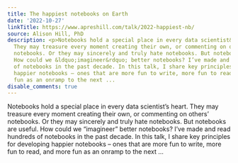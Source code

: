 ```yaml
---
title: The happiest notebooks on Earth
date: '2022-10-27'
linkTitle: https://www.apreshill.com/talk/2022-happiest-nb/
source: Alison Hill, PhD
description: <p>Notebooks hold a special place in every data scientist&rsquo;s heart.
  They may treasure every moment creating their own, or commenting on others&rsquo;
  notebooks. Or they may sincerely and truly hate notebooks. But notebooks are useful.
  How could we &ldquo;imagineer&rdquo; better notebooks? I’ve made and read hundreds
  of notebooks in the past decade. In this talk, I share key principles for developing
  happier notebooks – ones that are more fun to write, more fun to read, and more
  fun as an onramp to the next ...
disable_comments: true
---
```

<p>Notebooks hold a special place in every data scientist&rsquo;s heart. They may treasure every moment creating their own, or commenting on others&rsquo; notebooks. Or they may sincerely and truly hate notebooks. But notebooks are useful. How could we &ldquo;imagineer&rdquo; better notebooks? I’ve made and read hundreds of notebooks in the past decade. In this talk, I share key principles for developing happier notebooks – ones that are more fun to write, more fun to read, and more fun as an onramp to the next ...